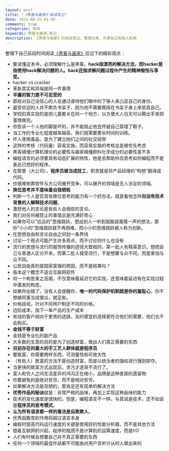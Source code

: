 ```yaml
---
layout: post
title: "《黑客与画家》阅读笔记"
date: 2013-08-25 01:00
comments: true
categories: 阅读
keywords: 黑客与画家,笔记
description: 《黑客与画家》的阅读笔记，整理出来，方便自己和他人检索
---
```


整理下自己前段时间阅读<a href="http://www.amazon.cn/gp/product/B004WHZGZQ/ref=as_li_ss_tl?ie=UTF8&camp=536&creative=3132&creativeASIN=B004WHZGZQ&linkCode=as2&tag=bringmeluck-23" rel="external nofollow" title="">《黑客与画家》</a>后记下的精彩观点：

* 要读懂这本书，必须理解什么是黑客。**hack指漂亮的解决方法，而hacker是指使用hack解决问题的人。hack还指求解问题过程中产生的精神愉悦与享受。**
* hacker vs cracker
* 革新其实和异端是同一件事情
* **平庸的智力是不可忍受的**
* 那些对自己没信心的人会通过虐待他们眼中的下等人来凸显自己的身份。
* 最受欢迎的人并不欺负书呆子，因为他不需要靠踩在书呆子身上来垫高自己。
* 学校的真实目的是把儿童都关在同一个地方，以方便大人白天可以腾出手来把事情做完。
* 你告诉一个人他的脚是坏的，并不能阻止他去怀疑自己穿错了鞋子。
* 当工作的专业化程度越来越高，我们就需要更长时间的训练。
* 坏人使用毒品，是为了建立他们之间的社交纽带
* 这样的考核（代码量）容易实施，而容易实施的考核总是被优先考虑
* 黑客搞懂计算机理论的必要性与画家搞懂颜料化学成分的必要性差不多
* 编程语言的必须要具有动态扩展的特性，他是去帮助你去思考如何编程而不是表达已想好的程序。
* 在那里（大公司），**程序员被当成技工**，职责就是将产品经理的“构想”翻译成代码。
* 你很难依靠软件与大公司展开竞争，可以展开的领域是无人涉足的领域。
* **换位思考并不意味着自我牺牲**
* 判断一个人是否具有换位思考的能力有一个好办法，就是看他怎样**向没有技术背景的人解释技术问题**。
* 激怒他人的言论是有些人会相信的言论。
* 我们对任何被禁止的事情总是充满好奇心
* 如果你可以“远远的”思维跳跃，想出别人一听到就脑袋轰隆一声的想法，那你“小小的”思维跳跃就不再困难，而小小的思维跳跃被人称为创新。
* 在思想自由和言论自由之间划一条界线
* 讨论一个观点可能产生许多观点，而不讨论则什么也没有
* 流行的思想与流行的服饰传播的途径大致相同，第一批人有精英意识，想把自己与普通人区分开来，而第二批人接受流行，不是想要与众不同，而是害怕与众不同。
* 公民自由真的是国家富强的原因，而不是结果吗？
* 版本这个概念不适合互联网软件
* 将一个构思束之高阁，不仅意味着延迟它的实现，还意味着延迟有在实现过程中激发的构思。
* 如果你出错了，没有人会提醒你，**唯一的代码保护机制就是你的羞耻心**，你不想被同事当成傻瓜，就足矣。
* 价格歧视，针对不同用户制定不同的价格。
* 边际成本，指下一单产品的生产成本
* 有钱的客户倾向于更贵的选择，及时便宜的选择更符合他们的需要，他们也不会购买。
* **金钱不等于财富**
* 金钱是专业化的副产品
* 大多数的生意的目的是为了创造财富，做出人们真正需要的东西
* **目前存在的最大的手工艺人群体就是程序员**
* 要致富，你需要两样东西，可测量性和可放大性
* （有些人）致富的方法不是创造财富，而是以统治者的强权进行搜刮掠夺。
* 当更快的致富方式出现后，贪污才逐渐不流行了。
* 富人和穷人之间生活差异的鸿沟正在缩小，品牌是这种差距的遗留物
* 你要避免的是绝对贫穷，而不是相对贫穷。
* 如果解决方法是丑陋的，那肯定还有简单的解决方法
* **优秀作品的秘诀**就是：非常严格的品味，再加上实现这种品味的能力
* 技术的变化速度是很快的。但是，编程语言不一样，与其说是技术，还不如说是**程序员的思考模式**。
* **认为所有语言都一样的看法是自欺欺人**。
* 优秀函数库的作用将超过语言本身
* 编程时提高代码运行速度的关键是使用好的性能分析器，而不是其他方法
* 随着互联网的兴起，程序的瓶颈不是计算机的运算速度，而是I/O
* 人们有时候会想要自己并不真正需要的东西
* 任何一个领域的最佳作品都不可能由对用户言听计从的人做出来的
